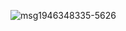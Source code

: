 ![msg1946348335-5626](https://github.com/NatikSpinatic/app/assets/156417330/a89bc084-c5b3-4963-97ba-dae81847a477)

